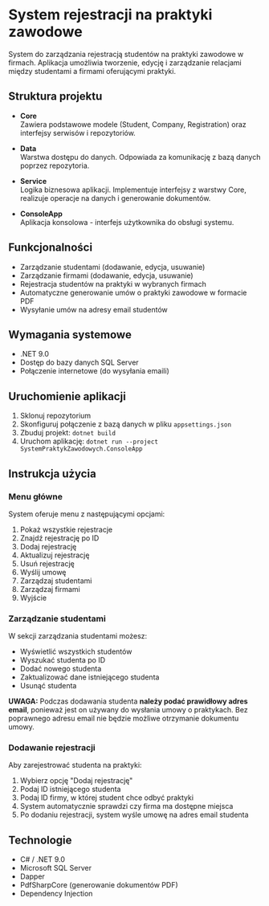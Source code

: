 # System rejestracji na praktyki zawodowe

System do zarządzania rejestracją studentów na praktyki zawodowe w firmach. Aplikacja umożliwia tworzenie, edycję i zarządzanie relacjami między studentami a firmami oferującymi praktyki.

## Struktura projektu

- **Core**  
  Zawiera podstawowe modele (Student, Company, Registration) oraz interfejsy serwisów i repozytoriów.

- **Data**  
  Warstwa dostępu do danych. Odpowiada za komunikację z bazą danych poprzez repozytoria.

- **Service**  
  Logika biznesowa aplikacji. Implementuje interfejsy z warstwy Core, realizuje operacje na danych i generowanie dokumentów.

- **ConsoleApp**  
  Aplikacja konsolowa - interfejs użytkownika do obsługi systemu.

## Funkcjonalności

- Zarządzanie studentami (dodawanie, edycja, usuwanie)
- Zarządzanie firmami (dodawanie, edycja, usuwanie)
- Rejestracja studentów na praktyki w wybranych firmach
- Automatyczne generowanie umów o praktyki zawodowe w formacie PDF
- Wysyłanie umów na adresy email studentów

## Wymagania systemowe

- .NET 9.0
- Dostęp do bazy danych SQL Server
- Połączenie internetowe (do wysyłania emaili)

## Uruchomienie aplikacji

1. Sklonuj repozytorium
2. Skonfiguruj połączenie z bazą danych w pliku `appsettings.json`
3. Zbuduj projekt: `dotnet build`
4. Uruchom aplikację: `dotnet run --project SystemPraktykZawodowych.ConsoleApp`

## Instrukcja użycia

### Menu główne
System oferuje menu z następującymi opcjami:
1. Pokaż wszystkie rejestracje
2. Znajdź rejestrację po ID
3. Dodaj rejestrację
4. Aktualizuj rejestrację
5. Usuń rejestrację
6. Wyślij umowę
7. Zarządzaj studentami
8. Zarządzaj firmami
0. Wyjście

### Zarządzanie studentami
W sekcji zarządzania studentami możesz:
- Wyświetlić wszystkich studentów
- Wyszukać studenta po ID
- Dodać nowego studenta
- Zaktualizować dane istniejącego studenta
- Usunąć studenta

**UWAGA:** Podczas dodawania studenta **należy podać prawidłowy adres email**, ponieważ jest on używany do wysłania umowy o praktykach. Bez poprawnego adresu email nie będzie możliwe otrzymanie dokumentu umowy.

### Dodawanie rejestracji
Aby zarejestrować studenta na praktyki:
1. Wybierz opcję "Dodaj rejestrację"
2. Podaj ID istniejącego studenta
3. Podaj ID firmy, w której student chce odbyć praktyki
4. System automatycznie sprawdzi czy firma ma dostępne miejsca
5. Po dodaniu rejestracji, system wyśle umowę na adres email studenta

## Technologie

- C# / .NET 9.0
- Microsoft SQL Server
- Dapper
- PdfSharpCore (generowanie dokumentów PDF)
- Dependency Injection
